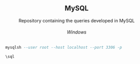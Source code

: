 <h2 align="center">MySQL</h2>

<p align="center">Repository containing the queries developed in MySQL</p>


<h6 align="center">Windows</h6>

```sql
    mysqlsh --user root --host localhost --port 3306 -p
```

```sql
    \sql
```